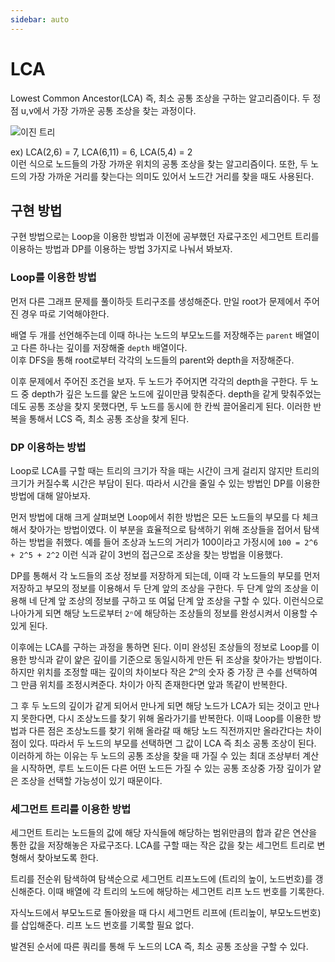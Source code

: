 ```yaml
---
sidebar: auto
---
```


# LCA

Lowest Common Ancestor(LCA) 즉, 최소 공통 조상을 구하는 알고리즘이다. 두 정점 u,v에서 가장 가까운 공통 조상을 찾는 과정이다.  

![이진 트리](https://ww.namu.la/s/80babca3318fe49e11009da782d4a7b3969bf17517764fe7dab69b05e0477ba3f057a995cd00c2434b4c964cd08ba76267c879cea21db822565ccd8a50252daee99e6b62a7fb63565a921230025be77d5a1f4090a56fb8a80dd67b6fbad32c6e)  

ex) LCA(2,6) = 7, LCA(6,11) = 6, LCA(5,4) = 2  
이런 식으로 노드들의 가장 가까운 위치의 공통 조상을 찾는 알고리즘이다. 또한, 두 노드의 가장 가까운 거리를 찾는다는 의미도 있어서 노드간 거리를 찾을 때도 사용된다.

## 구현 방법

구현 방법으로는 Loop을 이용한 방법과 이전에 공부했던 자료구조인 세그먼트 트리를 이용하는 방법과 DP를 이용하는 방법 3가지로 나눠서 봐보자.  

### Loop를 이용한 방법

먼저 다른 그래프 문제를 풀이하듯 트리구조를 생성해준다. 만일 root가 문제에서 주어진 경우 따로 기억해야한다.  

배열 두 개를 선언해주는데 이때 하나는 노드의 부모노드를 저장해주는 `parent` 배열이고 다른 하나는 깊이를 저장해줄 `depth` 배열이다.  
이후 DFS을 통해 root로부터 각각의 노드들의 parent와 depth을 저장해준다.  

이후 문제에서 주어진 조건을 보자. 두 노드가 주어지면 각각의 depth을 구한다. 두 노드 중 depth가 깊은 노드를 얉은 노드에 깊이만큼 맞춰준다. depth을 같게 맞춰주었는데도 공통 조상을 찾지 못했다면, 두 노드를 동시에 한 칸씩 끌어올리게 된다. 이러한 반복을 통해서 LCS 즉, 최소 공통 조상을 찾게 된다.

### DP 이용하는 방법

Loop로 LCA를 구할 때는 트리의 크기가 작을 때는 시간이 크게 걸리지 않지만 트리의 크기가 커질수록 시간은 부담이 된다. 따라서 시간을 줄일 수 있는 방법인 DP를 이용한 방법에 대해 알아보자.  

먼저 방법에 대해 크게 살펴보면 Loop에서 취한 방법은 모든 노드들의 부모를 다 체크해서 찾아가는 방법이였다. 이 부분을 효율적으로 탐색하기 위해 조상들을 접어서 탐색하는 방법을 취했다. 예를 들어 조상과 노드의 거리가 100이라고 가정시에 `100 = 2^6 + 2^5 + 2^2` 이런 식과 같이 3번의 접근으로 조상을 찾는 방법을 이용했다.  

DP를 통해서 각 노드들의 조상 정보를 저장하게 되는데, 이때 각 노드들의 부모를 먼저 저장하고 부모의 정보를 이용해서 두 단계 앞의 조상을 구한다. 두 단계 앞의 조상을 이용해 네 단계 앞 조상의 정보를 구하고 또 여덟 단계 앞 조상을 구할 수 있다. 이런식으로 나아가게 되면 해당 노드로부터 `2ⁿ`에 해당하는 조상들의 정보를 완성시켜서 이용할 수 있게 된다.  

이후에는 LCA를 구하는 과정을 통하면 된다. 이미 완성된 조상들의 정보로 Loop를 이용한 방식과 같이 얉은 깊이를 기준으로 동일시하게 만든 뒤 조상을 찾아가는 방법이다. 하지만 위치를 조정할 때는 깊이의 차이보다 작은 2ⁿ의 숫자 중 가장 큰 수를 선택하여 그 만큼 위치를 조정시켜준다. 차이가 아직 존재한다면 앞과 똑같이 반복한다.  

그 후 두 노드의 깊이가 같게 되어서 만나게 되면 해당 노드가 LCA가 되는 것이고 만나지 못한다면, 다시 조상노드를 찾기 위해 올라가기를 반복한다. 이때 Loop를 이용한 방법과 다른 점은 조상노드를 찾기 위해 올라갈 때 해당 노드 직전까지만 올라간다는 차이점이 있다. 따라서 두 노드의 부모를 선택하면 그 값이 LCA 즉 최소 공통 조상이 된다. 이러하게 하는 이유는 두 노드의 공통 조상을 찾을 때 가질 수 있는 최대 조상부터 계산을 시작하면, 루트 노드이든 다른 어떤 노드든 가질 수 있는 공통 조상중 가장 깊이가 얕은 조상을 선택할 가능성이 있기 때문이다.  

### 세그먼트 트리를 이용한 방법

세그먼트 트리는 노드들의 값에 해당 자식들에 해당하는 범위만큼의 합과 같은 연산을 통한 값을 저장해놓은 자료구조다. LCA를 구할 때는 작은 값을 찾는 세그먼트 트리로 변형해서 찾아보도록 한다.  

트리를 전순위 탐색하여 탐색순으로 세그먼트 리프노드에 (트리의 높이, 노드번호)를 갱신해준다. 이때 배열에 각 트리의 노드에 해당하는 세그먼트 리프 노드 번호를 기록한다.  

자식노드에서 부모노드로 돌아왔을 때 다시 세그먼트 리프에 (트리높이, 부모노드번호)를 삽입해준다. 리프 노드 번호를 기록할 필요 없다.  

발견된 순서에 따른 쿼리를 통해 두 노드의 LCA 즉, 최소 공통 조상을 구할 수 있다.  